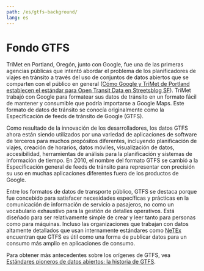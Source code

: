 ```yaml
---
path: /es/gtfs-background/
lang: es
---
```

# Fondo GTFS

TriMet en Portland, Oregón, junto con Google, fue una de las primeras agencias públicas que intentó abordar el problema de los planificadores de viajes en tránsito a través del uso de conjuntos de datos abiertos que se comparten con el público en general ([Cómo Google y TriMet de Portland establecen el estándar para Open Transit Data en Streetsblog SF](http://sf.streetsblog.org/2010/01/05/how-google-and-portlands-trimet-set-the-standard-for-open-transit-data/)). TriMet trabajó con Google para formatear sus datos de tránsito en un formato fácil de mantener y consumible que podría importarse a Google Maps.  Este formato de datos de tránsito se conocía originalmente como la Especificación de feeds de tránsito de Google (GTFS).

Como resultado de la innovación de los desarrolladores, los datos GTFS ahora están siendo utilizados por una variedad de aplicaciones de software de terceros para muchos propósitos diferentes, incluyendo planificación de viajes, creación de horarios, datos móviles, visualización de datos, accesibilidad, herramientas de análisis para la planificación y sistemas de información de tiempo.  En 2010, el nombre del formato GTFS se cambió a la Especificación general de feeds de tránsito para representar con precisión su uso en muchas aplicaciones diferentes fuera de los productos de Google.

Entre los formatos de datos de transporte público, GTFS se destaca porque fue concebido para satisfacer necesidades específicas y prácticas en la comunicación de información de servicio a pasajeros, no como un vocabulario exhaustivo para la gestión de detalles operativos. Está diseñado para ser relativamente simple de crear y leer tanto para personas como para máquinas. Incluso las organizaciones que trabajan con datos altamente detallados que usan internamente estándares como [NeTEx](http://netex-cen.eu/) encuentran que GTFS es útil como una forma de publicar datos para un consumo más amplio en aplicaciones de consumo.

Para obtener más antecedentes sobre los orígenes de GTFS, vea [Estándares pioneros de datos abiertos: la historia de GTFS](http://beyondtransparency.org/chapters/part-2/pioneering-open-data-standards-the-gtfs-story/).
